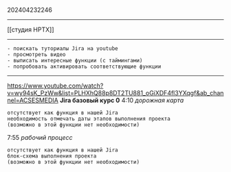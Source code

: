 202404232246
***
[[студия HPTX]]
***
```
- поискать туториалы Jira на youtube
- просмотреть видео
- выписать интересные функции (с таймингами)
- попробовать активировать соответствующие функции
```
***
https://www.youtube.com/watch?v=wy94sK_PzWw&list=PLHXhQ88p8DT2TU881_oGiXDF4fl3YXqgf&ab_channel=ACSESMEDIA
**Jira базовый курс 0**
4:10
*дорожная карта*
```
отсутствует как функция в нашей Jira
необходимость отмечать даты этапов выполнения проекта
(возможно в этой функции нет необходимости)
```

7:55
*рабочий процесс*
```
отсутствует как функция в нашей Jira
блок-схема выполнения проекта
(возможно в этой функции нет необходимости)
```
